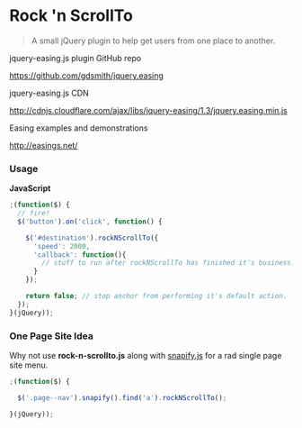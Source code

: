 # Rock 'n ScrollTo

> A small jQuery plugin to help get users from one place to another.

jquery-easing.js plugin GitHub repo

https://github.com/gdsmith/jquery.easing

jquery-easing.js CDN

http://cdnjs.cloudflare.com/ajax/libs/jquery-easing/1.3/jquery.easing.min.js

Easing examples and demonstrations

http://easings.net/

### Usage

**JavaScript**

```javascript
;(function($) {
  // fire!
  $('button').on('click', function() {

    $('#destination').rockNScrollTo({
      'speed': 2000,
      'callback': function(){
        // stuff to run after rockNScrollTo has finished it's business.
      }
    });

    return false; // stop anchor from performing it's default action.
  });
}(jQuery));
```

### One Page Site Idea

Why not use **rock-n-scrollto.js** along with [snapify.js](https://gist.github.com/beaucharman/5762858) for a rad single page site menu.

```javascript
;(function($) {

  $('.page--nav').snapify().find('a').rockNScrollTo();

}(jQuery));
```
